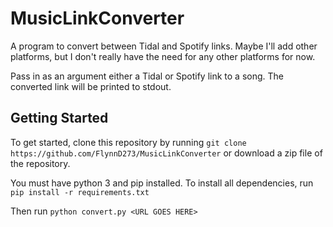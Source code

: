 # MusicLinkConverter

A program to convert between Tidal and Spotify links. Maybe I'll add other platforms, but I don't really have the need for any other platforms for now. 

Pass in as an argument either a Tidal or Spotify link to a song. The converted link will be printed to stdout.

## Getting Started

To get started, clone this repository by running `git clone https://github.com/FlynnD273/MusicLinkConverter` or download a zip file of the repository.

You must have python 3 and pip installed. To install all dependencies, run `pip install -r requirements.txt`

Then run `python convert.py <URL GOES HERE>`
